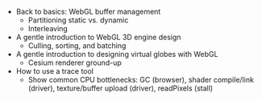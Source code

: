 * Back to basics: WebGL buffer management
   * Partitioning static vs. dynamic
   * Interleaving
* A gentle introduction to WebGL 3D engine design
   * Culling, sorting, and batching
* A gentle introduction to designing virtual globes with WebGL
   * Cesium renderer ground-up
* How to use a trace tool
   * Show common CPU bottlenecks: GC (browser), shader compile/link (driver), texture/buffer upload (driver), readPixels (stall)